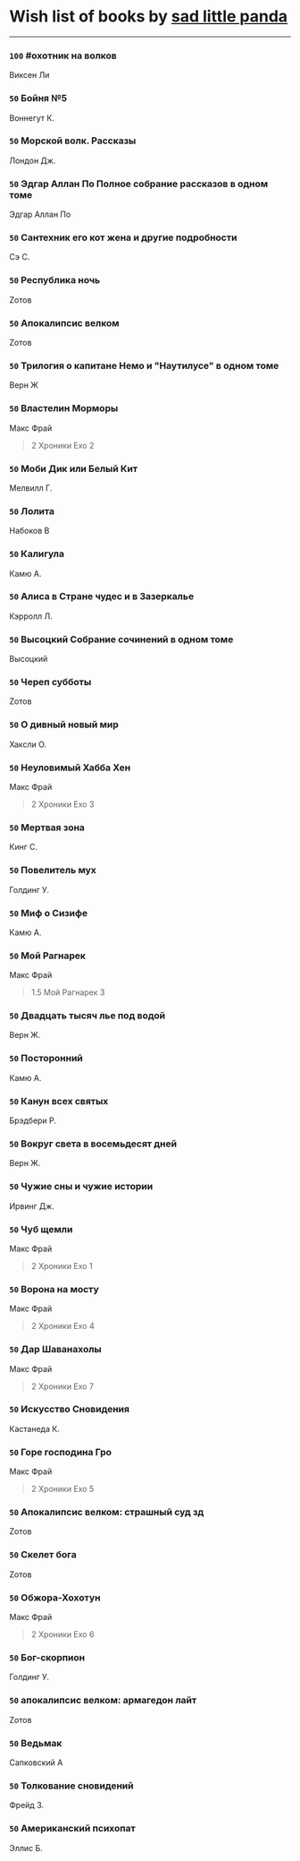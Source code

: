 # Wish list of books by [sad little panda](https://www.facebook.com/app_scoped_user_id/1882525281990290/)
---

### `100` #охотник на волков
Виксен Ли

### `50` Бойня №5
Воннегут К.

### `50` Морской волк. Рассказы
Лондон Дж.

### `50` Эдгар Аллан По Полное собрание рассказов в одном томе
Эдгар Аллан По

### `50` Сантехник его кот жена и другие подробности
Сэ С.

### `50` Республика ночь
Zотов

### `50` Апокалипсис велком
Zотов

### `50` Трилогия о капитане Немо и "Наутилусе" в одном томе
Верн Ж

### `50` Властелин Морморы
Макс Фрай
> 2 Хроники Ехо 2

### `50` Моби Дик или Белый Кит
Мелвилл Г.

### `50` Лолита
Набоков В

### `50` Калигула
Камю А.

### `50` Алиса в Стране чудес и в Зазеркалье
Кэрролл Л.

### `50` Высоцкий Собрание сочинений в одном томе
Высоцкий

### `50` Череп субботы
Zотов

### `50` О дивный новый мир
Хаксли О.

### `50` Неуловимый Хабба Хен
Макс Фрай
> 2 Хроники Ехо 3

### `50` Мертвая зона
Кинг С.

### `50` Повелитель мух
Голдинг У.

### `50` Миф о Сизифе
Камю А.

### `50` Мой Рагнарек
Макс Фрай
> 1.5 Мой Рагнарек 3

### `50` Двадцать тысяч лье под водой
Верн Ж.

### `50` Посторонний
Камю А.

### `50` Канун всех святых
Брэдбери Р.

### `50` Вокруг света в восемьдесят дней
Верн Ж.

### `50` Чужие сны и чужие истории
Ирвинг Дж.

### `50` Чуб щемли
Макс Фрай
> 2 Хроники Ехо 1

### `50` Ворона на мосту
Макс Фрай
> 2 Хроники Ехо 4

### `50` Дар Шаванахолы
Макс Фрай
> 2 Хроники Ехо 7


### `50` Искусство Сновидения
Кастанеда К.

### `50` Горе господина Гро
Макс Фрай
> 2 Хроники Ехо 5

### `50` Апокалипсис велком: страшный суд зд
Zотов

### `50` Скелет бога
Zотов

### `50` Обжора-Хохотун
Макс Фрай
> 2 Хроники Ехо 6

### `50` Бог-скорпион
Голдинг У.

### `50` апокалипсис велком: армагедон лайт
Zотов

### `50` Ведьмак
Сапковский А

### `50` Толкование сновидений
Фрейд З.

### `50` Американский психопат
Эллис Б.

